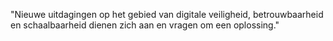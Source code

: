 
&quot;Nieuwe uitdagingen op het gebied van digitale veiligheid,
betrouwbaarheid en schaalbaarheid dienen zich aan en vragen om een
oplossing.&quot;

